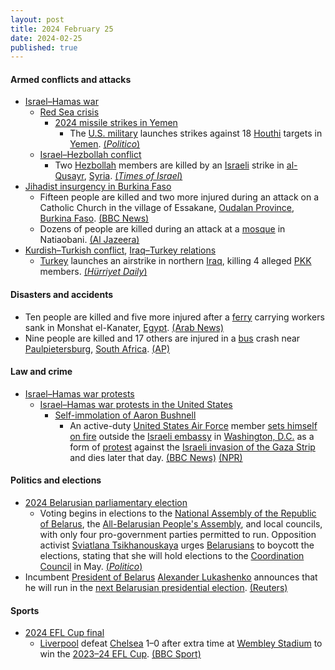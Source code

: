 ```yaml
---
layout: post
title: 2024 February 25
date: 2024-02-25
published: true
---
```



#### Armed conflicts and attacks

* [Israel–Hamas war](https://en.wikipedia.org/wiki/Israel%E2%80%93Hamas_war "Israel–Hamas war")
  * [Red Sea crisis](https://en.wikipedia.org/wiki/Red_Sea_crisis "Red Sea crisis")
    * [2024 missile strikes in Yemen](https://en.wikipedia.org/wiki/2024_missile_strikes_in_Yemen "2024 missile strikes in Yemen")
      * The [U.S. military](https://en.wikipedia.org/wiki/U.S._military "U.S. military") launches strikes against 18 [Houthi](https://en.wikipedia.org/wiki/Houthi "Houthi") targets in [Yemen](https://en.wikipedia.org/wiki/Yemen "Yemen"). [(*Politico*)](https://www.politico.eu/article/us-uk-strike-houthi-yemen-surge-red-sea-attacks/)
  * [Israel–Hezbollah conflict](https://en.wikipedia.org/wiki/Israel%E2%80%93Hezbollah_conflict_%282023%E2%80%93present%29 "Israel–Hezbollah conflict (2023–present)")
    * Two [Hezbollah](https://en.wikipedia.org/wiki/Hezbollah "Hezbollah") members are killed by an [Israeli](https://en.wikipedia.org/wiki/Israel "Israel") strike in [al-Qusayr](https://en.wikipedia.org/wiki/Al-Qusayr%2C_Syria "Al-Qusayr, Syria"), [Syria](https://en.wikipedia.org/wiki/Syria "Syria"). [(*Times of Israel*)](https://www.timesofisrael.com/two-hezbollah-members-killed-as-israel-allegedly-strikes-syria-lebanon-border/)
* [Jihadist insurgency in Burkina Faso](https://en.wikipedia.org/wiki/Jihadist_insurgency_in_Burkina_Faso "Jihadist insurgency in Burkina Faso")
  * Fifteen people are killed and two more injured during an attack on a Catholic Church in the village of Essakane, [Oudalan Province](https://en.wikipedia.org/wiki/Oudalan_Province "Oudalan Province"), [Burkina Faso](https://en.wikipedia.org/wiki/Burkina_Faso "Burkina Faso"). [(BBC News)](https://www.bbc.com/news/world-africa-68398473)
  * Dozens of people are killed during an attack at a [mosque](https://en.wikipedia.org/wiki/Mosque "Mosque") in Natiaobani. [(Al Jazeera)](https://www.aljazeera.com/news/2024/2/26/rebels-attack-mosque-eastern-burkina-faso)
* [Kurdish–Turkish conflict](https://en.wikipedia.org/wiki/Kurdistan_Workers%27_Party_insurgency "Kurdistan Workers' Party insurgency"), [Iraq–Turkey relations](https://en.wikipedia.org/wiki/Iraq%E2%80%93Turkey_relations "Iraq–Turkey relations")
  * [Turkey](https://en.wikipedia.org/wiki/Turkey "Turkey") launches an airstrike in northern [Iraq](https://en.wikipedia.org/wiki/Iraq "Iraq"), killing 4 alleged [PKK](https://en.wikipedia.org/wiki/PKK "PKK") members. [(*Hürriyet Daily*)](https://www.hurriyetdailynews.com/4-pkk-terrorists-neutralized-in-northern-iraq-191058)

#### Disasters and accidents

* Ten people are killed and five more injured after a [ferry](https://en.wikipedia.org/wiki/Ferry "Ferry") carrying workers sank in Monshat el-Kanater, [Egypt](https://en.wikipedia.org/wiki/Egypt "Egypt"). [(Arab News)](https://www.arabnews.com/node/2467191/middle-east)
* Nine people are killed and 17 others are injured in a [bus](https://en.wikipedia.org/wiki/Bus "Bus") crash near [Paulpietersburg](https://en.wikipedia.org/wiki/Paulpietersburg "Paulpietersburg"), [South Africa](https://en.wikipedia.org/wiki/South_Africa "South Africa"). [(AP)](https://apnews.com/article/south-africa-road-crash-deaths-anc-e9c9b07efe2607c321d4af50810f1c25)

#### Law and crime

* [Israel–Hamas war protests](https://en.wikipedia.org/wiki/Israel%E2%80%93Hamas_war_protests "Israel–Hamas war protests")
  * [Israel–Hamas war protests in the United States](https://en.wikipedia.org/wiki/Israel%E2%80%93Hamas_war_protests_in_the_United_States "Israel–Hamas war protests in the United States")
    * [Self-immolation of Aaron Bushnell](https://en.wikipedia.org/wiki/Self-immolation_of_Aaron_Bushnell "Self-immolation of Aaron Bushnell")
      * An active-duty [United States Air Force](https://en.wikipedia.org/wiki/United_States_Air_Force "United States Air Force") member [sets himself on fire](https://en.wikipedia.org/wiki/Self-immolation "Self-immolation") outside the [Israeli embassy](https://en.wikipedia.org/wiki/Embassy_of_Israel%2C_Washington%2C_D.C. "Embassy of Israel, Washington, D.C.") in [Washington, D.C.](https://en.wikipedia.org/wiki/Washington%2C_D.C. "Washington, D.C.") as a form of [protest](https://en.wikipedia.org/wiki/Protest "Protest") against the [Israeli invasion of the Gaza Strip](https://en.wikipedia.org/wiki/Israeli_invasion_of_the_Gaza_Strip_%282023%E2%80%93present%29 "Israeli invasion of the Gaza Strip (2023–present)") and dies later that day. [(BBC News)](https://www.bbc.com/news/world-us-canada-68405119) [(NPR)](https://www.npr.org/2024/02/25/1233810136/fire-man-israeli-embassy-washington)

#### Politics and elections

* [2024 Belarusian parliamentary election](https://en.wikipedia.org/wiki/2024_Belarusian_parliamentary_election "2024 Belarusian parliamentary election")
  * Voting begins in elections to the [National Assembly of the Republic of Belarus](https://en.wikipedia.org/wiki/National_Assembly_of_the_Republic_of_Belarus "National Assembly of the Republic of Belarus"), the [All-Belarusian People's Assembly](https://en.wikipedia.org/wiki/All-Belarusian_People%27s_Assembly "All-Belarusian People's Assembly"), and local councils, with only four pro-government parties permitted to run. Opposition activist [Sviatlana Tsikhanouskaya](https://en.wikipedia.org/wiki/Sviatlana_Tsikhanouskaya "Sviatlana Tsikhanouskaya") urges [Belarusians](https://en.wikipedia.org/wiki/Belarus "Belarus") to boycott the elections, stating that she will hold elections to the [Coordination Council](https://en.wikipedia.org/wiki/Coordination_Council_%28Belarus%29 "Coordination Council (Belarus)") in May. [(*Politico*)](https://www.politico.eu/article/belarus-parliamentary-election-lukashenkos-predicted-win-dont-hold-breath/)
* Incumbent [President of Belarus](https://en.wikipedia.org/wiki/President_of_Belarus "President of Belarus") [Alexander Lukashenko](https://en.wikipedia.org/wiki/Alexander_Lukashenko "Alexander Lukashenko") announces that he will run in the [next Belarusian presidential election](https://en.wikipedia.org/wiki/Next_Belarusian_presidential_election "Next Belarusian presidential election"). [(Reuters)](https://www.reuters.com/world/europe/belarus-lukashenko-says-hell-run-president-2025-2024-02-25/)

#### Sports

* [2024 EFL Cup final](https://en.wikipedia.org/wiki/2024_EFL_Cup_final "2024 EFL Cup final")
  * [Liverpool](https://en.wikipedia.org/wiki/Liverpool_F.C. "Liverpool F.C.") defeat [Chelsea](https://en.wikipedia.org/wiki/Chelsea_F.C. "Chelsea F.C.") 1–0 after extra time at [Wembley Stadium](https://en.wikipedia.org/wiki/Wembley_Stadium "Wembley Stadium") to win the [2023–24 EFL Cup](https://en.wikipedia.org/wiki/2023%E2%80%9324_EFL_Cup "2023–24 EFL Cup"). [(BBC Sport)](https://www.bbc.com/sport/football/68329936)
